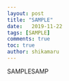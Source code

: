 ```yaml
---
layout: post
title: "SAMPLE"
date:   2019-11-22
tags: [SAMPLE]
comments: true
toc: true
author: shikamaru
---
```

SAMPLESAMP